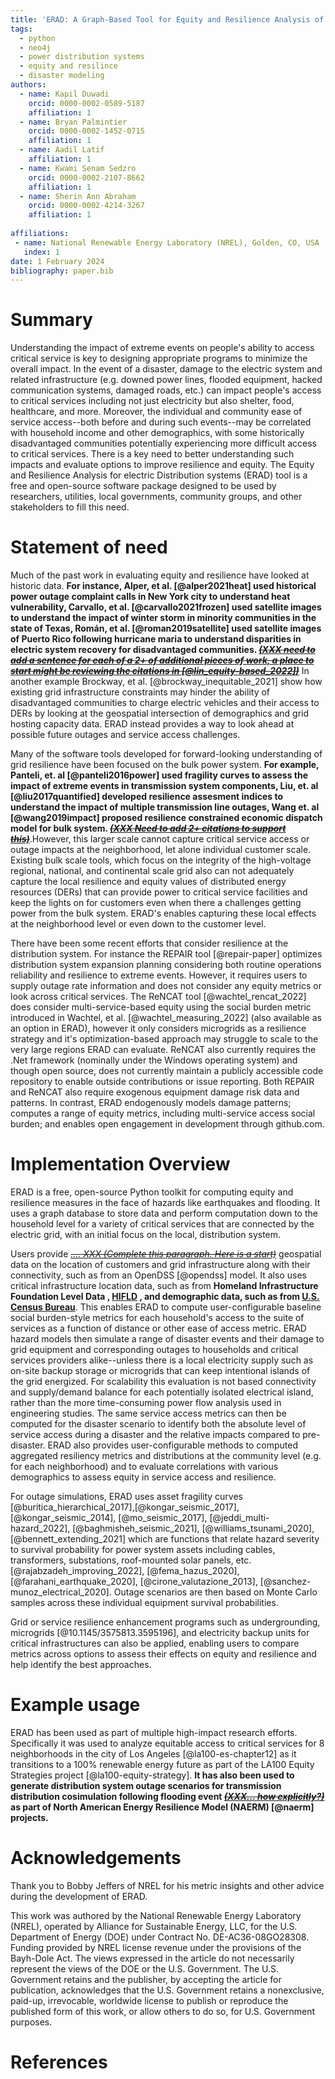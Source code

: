 ```yaml
---
title: 'ERAD: A Graph-Based Tool for Equity and Resilience Analysis of electric Distribution systems.'
tags:
  - python
  - neo4j
  - power distribution systems
  - equity and resilince
  - disaster modeling
authors:
  - name: Kapil Duwadi
    orcid: 0000-0002-0589-5187
    affiliation: 1
  - name: Bryan Palmintier
    orcid: 0000-0002-1452-0715
    affiliation: 1
  - name: Aadil Latif
    affiliation: 1
  - name: Kwami Senam Sedzro
    orcid: 0000-0002-2107-8662
    affiliation: 1
  - name: Sherin Ann Abraham
    orcid: 0000-0002-4214-3267
    affiliation: 1
  
affiliations:
 - name: National Renewable Energy Laboratory (NREL), Golden, CO, USA
   index: 1
date: 1 February 2024
bibliography: paper.bib
---
```


# Summary

Understanding the impact of extreme events on people's ability to access critical service is key to designing appropriate programs to minimize the overall impact. In the event of a disaster, damage to the electric system and related infrastructure (e.g. downed power lines, flooded equipment, hacked communication systems, damaged roads,  etc.) can impact people's access to critical services including not just electricity but also shelter, food, healthcare, and more.  Moreover, the individual and community ease of service access--both before and during such events--may be correlated with household income and other demographics, with some historically disadvantaged communities potentially experiencing more difficult access to critical services. There is a key need to better understanding such impacts and evaluate options to improve resilience and equity. The Equity and Resilience Analysis for electric Distribution systems (ERAD) tool is a free and open-source software package designed to be used by researchers, utilities, local governments, community groups, and other stakeholders to fill this need.

# Statement of need

Much of the past work in evaluating equity and resilience have looked at historic data. **For instance, Alper, et al. [@alper2021heat] used historical power outage complaint calls in New York city to understand heat vulnerability, Carvallo, et al. [@carvallo2021frozen] used satellite images to understand the impact of winter storm in minority communities in the state of Texas, Román, et al. [@roman2019satellite] used satellite images of Puerto Rico following hurricane maria to understand disparities in electric system recovery for disadvantaged communities. ~~*<u>(XXX need to add a sentence for each of a 2+ of additional pieces of work, a place to start might be reviewing the citations in [@lin_equity-based_2022])</u>*~~** In another example Brockway, et al. [@brockway_inequitable_2021] show how existing grid infrastructure constraints may hinder the ability of  disadvantaged communities to charge electric vehicles and their access to DERs by looking at the geospatial intersection of demographics and grid hosting capacity data. ERAD instead provides a way to look ahead at possible future outages and service access challenges.

Many of the software tools developed for forward-looking understanding of grid resilience have been focused on the bulk power system. **For example, Panteli, et. al [@panteli2016power] used fragility curves to assess the impact of extreme events in transmission system components, Liu, et. al [@liu2017quantified] developed resilience assesment indices to understand the impact of multiple transmission line outages, Wang et. al [@wang2019impact] proposed resilience constrained economic dispatch model for bulk system. ~~<u>*(XXX Need to add 2+ citations to support this)*</u>~~**.However, this larger scale cannot capture critical service access or outage impacts at the neighborhood, let alone individual customer scale. Existing bulk scale tools, which focus on the integrity of the high-voltage regional, national, and continental scale grid also can not adequately capture the local resilience and equity values of distributed energy resources (DERs) that can provide power to critical service facilities and keep the lights on for customers even when there a challenges getting power from the bulk system. ERAD's enables capturing these local effects at the neighborhood level or even down to the customer level.

There have been some recent efforts that consider resilience at the distribution system. For instance the REPAIR tool [@repair-paper] optimizes distribution system expansion planning considering both routine operations reliability and resilience to extreme events. However, it requires users to supply outage rate information and does not consider any equity metrics or look across critical services. The ReNCAT tool [@wachtel_rencat_2022] does consider multi-service-based equity using the social burden metric introduced in Wachtel, et al. [@wachtel_measuring_2022] (also available as an option in ERAD), however it only considers microgrids as a resilience strategy and it's optimization-based approach may struggle to scale to the very large regions ERAD can evaluate. ReNCAT also currently requires the .Net framework (nominally under the Windows operating system) and though open source, does not currently maintain a publicly accessible code repository to enable outside contributions or issue reporting. Both REPAIR and ReNCAT also require exogenous equipment damage risk data and patterns. In contrast, ERAD endogenously models damage patterns; computes a range of equity metrics, including multi-service access social burden; and enables open engagement in development through github.com.

# Implementation Overview

ERAD is a free, open-source Python toolkit for computing equity and resilience measures in the face of hazards like earthquakes and flooding. It uses a graph database to store data and perform computation down to the household level for a variety of critical services that are connected by the electric grid, with an initial focus on the local, distribution system. 

Users provide ~~*<u>.... XXX (Complete this paragraph. Here is a start)</u>*~~ geospatial data on the location of customers and grid infrastructure along with their connectivity, such as from an OpenDSS [@opendss] model. It also uses critical infrastructure location data, such as from **Homeland Infrastructure Foundation Level Data , [HIFLD](https://hifld-geoplatform.opendata.arcgis.com/) , and demographic data, such as from [U.S. Census Bureau](https://www.census.gov/)**. This enables ERAD to compute user-configurable baseline social burden-style metrics for each household's access to the suite of services as a function of distance or other ease of access metric. ERAD hazard models then simulate a range of disaster events and their damage to grid equipment and corresponding outages to households and critical services providers alike--unless there is a local electricity supply such as on-site backup storage or microgrids that can keep intentional islands of the grid energized. For scalability this evaluation is not based connectivity and supply/demand balance for each potentially isolated electrical island, rather than the more time-consuming power flow analysis used in engineering studies. The same service access metrics can then be computed for the disaster scenario to identify both the absolute level of service access during a disaster and the relative impacts compared to pre-disaster. ERAD also provides user-configurable methods to computed aggregated resiliency metrics and distributions at the community level (e.g. for each neighborhood) and to evaluate correlations with various demographics to assess equity in service access and resilience.

For outage simulations, ERAD uses asset fragility curves [@buritica_hierarchical_2017],[@kongar_seismic_2017], [@kongar_seismic_2014], [@mo_seismic_2017], [@jeddi_multi-hazard_2022], [@baghmisheh_seismic_2021], [@williams_tsunami_2020], [@bennett_extending_2021] which are functions that relate hazard severity to survival probability for power system assets including cables, transformers, substations, roof-mounted solar panels, etc. [@rajabzadeh_improving_2022], [@fema_hazus_2020], [@farahani_earthquake_2020], [@cirone_valutazione_2013], [@sanchez-munoz_electrical_2020]. Outage scenarios are then based on Monte Carlo samples across these individual equipment survival probabilities.

Grid or service resilience enhancement programs such as undergrounding, microgrids [@10.1145/3575813.3595196], and electricity backup units for critical infrastructures can also be applied, enabling users to compare metrics across options to assess their effects on equity and resilience and help identify the best approaches.

# Example usage

ERAD has been used as part of multiple high-impact research efforts. Specifically it was used to analyze equitable access to critical services for 8 neighborhoods in the city of Los Angeles [@la100-es-chapter12] as it transitions to a 100% renewable energy future as part of the LA100 Equity Strategies project [@la100-equity-strategy]. **It has also been used to generate distribution system outage scenarios for transmission distribution cosimulation following flooding event  ~~<u>*(XXX... how explicitly?)*</u>~~ as part of North American Energy Resilience Model (NAERM) [@naerm] projects.**


# Acknowledgements

Thank you to Bobby Jeffers of NREL for his metric insights and other advice during the development of ERAD.

This work was authored by the National Renewable Energy Laboratory (NREL), operated by Alliance for Sustainable Energy, LLC, for the U.S. Department of Energy (DOE) under Contract No. DE-AC36-08GO28308. Funding provided by NREL license revenue under the provisions of the Bayh-Dole Act. The views expressed in the article do not necessarily represent the views of the DOE or the U.S. Government. The U.S. Government retains and the publisher, by accepting the article for publication, acknowledges that the U.S. Government retains a nonexclusive, paid-up, irrevocable, worldwide license to publish or reproduce the published form of this work, or allow others to do so, for U.S. Government purposes.

# References